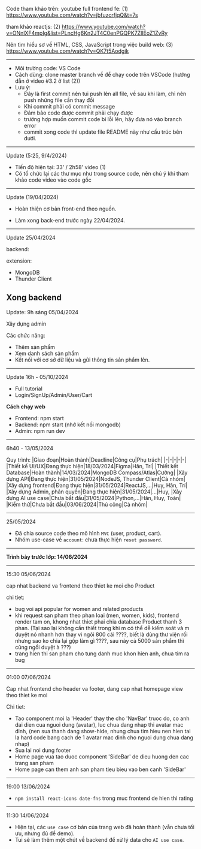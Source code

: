 Code tham khảo trên: youtube
full frontend fe: (1) https://www.youtube.com/watch?v=jbfuzcrfjqQ&t=7s

tham khảo reactjs: (2) https://www.youtube.com/watch?v=ONnlXF4mpIg&list=PLncHg6Kn2JT4C0enPGQPK7ZIlEoZ1ZvRy

Nên tìm hiểu sơ về HTML, CSS, JavaScript trong việc build web: (3) https://www.youtube.com/watch?v=QK7t5Aodgik

----------------------------------------------------------------------------------
- Môi trường code: VS Code
- Cách dùng: 
clone master branch về để chạy code trên VSCode 
(hướng dẫn ở video #3.2 ở list (2))
- Lưu ý: 
  + Đây là first commit nên tui push lên all file, về sau khi làm, chỉ nên push những file cần thay đổi
  + Khi commit phải có commit message
  + Đảm bảo code được commit phải chạy được
  + trường hợp muốn commit code bi lỗi lên, hãy đưa nó vào branch error
  + commit xong code thì update file README này như cấu trúc bên dưới.

----------------------------------------------------------------------------------
Update (5:25, 9/4/2024)
- Tiến độ hiện tại: 33' / 2h58'  video (1)
- Có tổ chức lại các thư mục như trong source code, nên chú ý khi tham khảo code video vào code gốc

----------------------------------------------------------------------------------
Update (19/04/2024)

- Hoàn thiện cơ bản front-end theo nguồn.

- Làm xong back-end trước ngày 22/04/2024.

---

Update 25/04/2024

backend:

extension:
- MongoDB
- Thunder Client

**Xong backend**
---
Update: 9h sáng 05/04/2024

Xây dựng admin

Các chức năng:
- Thêm sản phẩm
- Xem danh sách sản phẩm
- Kết nối với cơ sở dữ liệu và gửi thông tin sản phẩm lên.

---
Update 16h - 05/10/2024

- Full tutorial
- Login/SignUp/Admin/User/Cart


**Cách chạy web**
- Frontend: npm start
- Backend: npm start (nhớ kết nối mongodb)
- Admin: npm run dev

---
6h40 - 13/05/2024

Quy trình:
|Giao đoạn|Hoàn thành|Deadline|Công cụ|Phụ trách|
|-|-|-|-|-|
|Thiết kế UI/UX|Đang thực hiện|18/03/2024|Figma|Hân, Trí|
|Thiết kết Database|Hoàn thành|14/03/2024|MongoDB Compass/Atlas|Cường|
|Xây dựng API|Đang thực hiện|31/05/2024|NodeJS, Thunder Client|Cả nhóm|
|Xây dựng frontend|Đang thực hiện|31/05/2024|ReactJS,...|Huy, Hân, Trí|
|Xây dựng Admin, phân quyền|Đang thực hiện|31/05/2024|...|Huy, 
|Xây dựng AI use case|Chưa bắt đầu|31/05/2024|Python,...|Hân, Huy, Toàn|
|Kiểm thử|Chưa bắt đầu|03/06/2024|Thủ công|Cả nhóm|

---
25/05/2024

- Đã chia source code theo mô hình `MVC` (user, product, cart).
- Nhóm use-case về `account`: chưa thực hiện `reset password`.

---
**Trình bày trước lớp: 14/06/2024**

---

15:30 05/06/2024

cap nhat backend va frontend theo thiet ke moi cho Product

chi tiet:
- bug voi api popular for women and related products
- khi request san pham theo phan loai (men, women, kids), frontend render tam on, khong nhat thiet phai chia database Product thanh 3 phan. (Tại sao lại không cần thiết trong khi m có thể dễ kiếm soát và m duyệt nó nhanh hơn thay vì ngôi 800 cái ????, biết là dùng thư viện rồi nhưng sao ko chia lại gộp làm gì ????, sau này cả 5000 sản phẩm thì cũng ngồi duyệt à ???)
- trang hien thi san pham cho tung danh muc khon hien anh, chua tim ra bug

---

01:00 07/06/2024

Cap nhat frontend cho header va footer, dang cap nhat homepage view theo thiet ke moi

Chi tiet:
- Tao component moi la 'Header' thay the cho 'NavBar' truoc do, co anh dai dien cua nguoi dung (avatar), luc chua dang nhap thi avatar mac dinh, (nen sua thanh dang show-hide, nhung chua tim hieu nen hien tai la hard code bang cach de 1 avatar mac dinh cho nguoi dung chua dang nhap)
- Sua lai noi dung footer
- Home page vua tao duoc component 'SideBar' de dieu huong den cac trang san pham
- Home page can them anh san pham tieu bieu vao ben canh 'SideBar'
---


19:00 13/06/2024

- `npm install react-icons date-fns` trong muc frontend de hien thi rating
---
11:30 14/06/2024

- Hiện tại, các `use case` cơ bản của trang web đã hoàn thành (vẫn chưa tối ưu, nhưng đủ để demo).
- Tui sẽ làm thêm một chút về backend để xử lý data cho `AI use case`.